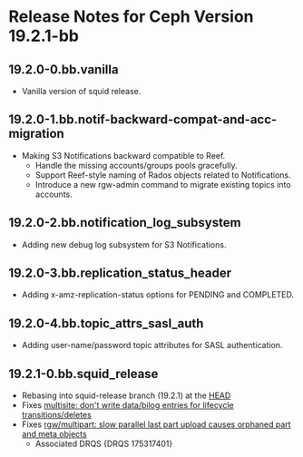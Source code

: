 # Release Notes for Ceph Version 19.2.1-bb

## 19.2.0-0.bb.vanilla

- Vanilla version of squid release.

## 19.2.0-1.bb.notif-backward-compat-and-acc-migration

- Making S3 Notifications backward compatible to Reef.
  - Handle the missing accounts/groups pools gracefully.
  - Support Reef-style naming of Rados objects related to Notifications.
  - Introduce a new rgw-admin command to migrate existing topics into accounts.

## 19.2.0-2.bb.notification_log_subsystem

- Adding new debug log subsystem for S3 Notifications.

## 19.2.0-3.bb.replication_status_header

- Adding x-amz-replication-status options for PENDING and COMPLETED.

## 19.2.0-4.bb.topic_attrs_sasl_auth

- Adding user-name/password topic attributes for SASL authentication.

## 19.2.1-0.bb.squid_release

- Rebasing into squid-release branch (19.2.1) at the [HEAD](https://github.com/ceph/ceph/commit/58a7fab8be0a062d730ad7da874972fd3fba59fb)
- Fixes [multisite: don't write data/bilog entries for lifecycle transitions/deletes](https://tracker.ceph.com/issues/63178)
- Fixes [rgw/multipart: slow parallel last part upload causes orphaned part and meta objects](https://tracker.ceph.com/issues/66516)
  - Associated DRQS {DRQS 175317401}

